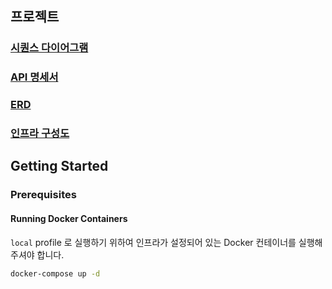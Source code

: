## 프로젝트

### [시퀀스 다이어그램](docs/sequence.md)

### [API 명세서](#)

### [ERD](#)

### [인프라 구성도](#)

## Getting Started

### Prerequisites

#### Running Docker Containers

`local` profile 로 실행하기 위하여 인프라가 설정되어 있는 Docker 컨테이너를 실행해주셔야 합니다.

```bash
docker-compose up -d
```